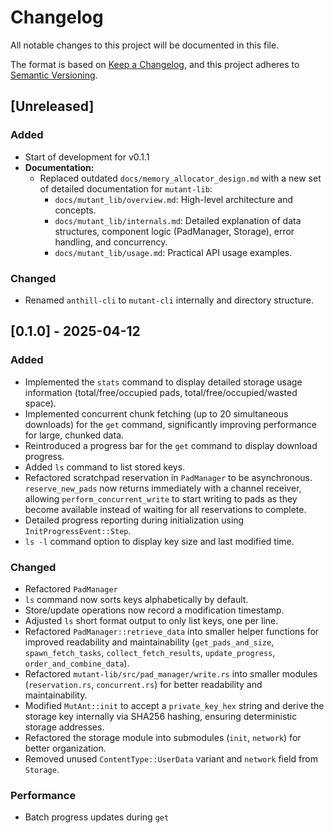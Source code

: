 # Changelog

All notable changes to this project will be documented in this file.

The format is based on [Keep a Changelog](https://keepachangelog.com/en/1.0.0/),
and this project adheres to [Semantic Versioning](https://semver.org/spec/v2.0.0.html).

## [Unreleased]

### Added
- Start of development for v0.1.1
- **Documentation:**
    - Replaced outdated `docs/memory_allocator_design.md` with a new set of detailed documentation for `mutant-lib`:
        - `docs/mutant_lib/overview.md`: High-level architecture and concepts.
        - `docs/mutant_lib/internals.md`: Detailed explanation of data structures, component logic (PadManager, Storage), error handling, and concurrency.
        - `docs/mutant_lib/usage.md`: Practical API usage examples.

### Changed
- Renamed `anthill-cli` to `mutant-cli` internally and directory structure.

## [0.1.0] - 2025-04-12

### Added

- Implemented the `stats` command to display detailed storage usage information (total/free/occupied pads, total/free/occupied/wasted space).
- Implemented concurrent chunk fetching (up to 20 simultaneous downloads) for the `get` command, significantly improving performance for large, chunked data.
- Reintroduced a progress bar for the `get` command to display download progress.
- Added `ls` command to list stored keys.
- Refactored scratchpad reservation in `PadManager` to be asynchronous. `reserve_new_pads` now returns immediately with a channel receiver, allowing `perform_concurrent_write` to start writing to pads as they become available instead of waiting for all reservations to complete.
- Detailed progress reporting during initialization using `InitProgressEvent::Step`.
- `ls -l` command option to display key size and last modified time.

### Changed

- Refactored `PadManager`
- `ls` command now sorts keys alphabetically by default.
- Store/update operations now record a modification timestamp.
- Adjusted `ls` short format output to only list keys, one per line.
- Refactored `PadManager::retrieve_data` into smaller helper functions for improved readability and maintainability (`get_pads_and_size`, `spawn_fetch_tasks`, `collect_fetch_results`, `update_progress`, `order_and_combine_data`).
- Refactored `mutant-lib/src/pad_manager/write.rs` into smaller modules (`reservation.rs`, `concurrent.rs`) for better readability and maintainability.
- Modified `MutAnt::init` to accept a `private_key_hex` string and derive the storage key internally via SHA256 hashing, ensuring deterministic storage addresses.
- Refactored the storage module into submodules (`init`, `network`) for better organization.
- Removed unused `ContentType::UserData` variant and `network` field from `Storage`.

### Performance

- Batch progress updates during `get`